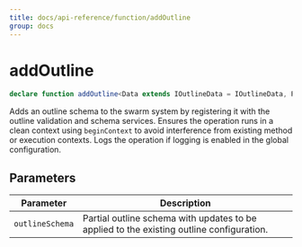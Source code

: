 ```yaml
---
title: docs/api-reference/function/addOutline
group: docs
---
```


# addOutline

```ts
declare function addOutline<Data extends IOutlineData = IOutlineData, Param extends IOutlineParam = IOutlineParam>(outlineSchema: IOutlineSchema<Data, Param>): string;
```

Adds an outline schema to the swarm system by registering it with the outline validation and schema services.
Ensures the operation runs in a clean context using `beginContext` to avoid interference from existing method or execution contexts.
Logs the operation if logging is enabled in the global configuration.

## Parameters

| Parameter | Description |
|-----------|-------------|
| `outlineSchema` | Partial outline schema with updates to be applied to the existing outline configuration. |
